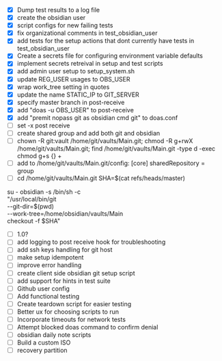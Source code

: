 - [x] Dump test results to a log file 
- [x] create the obsidian user
- [x] script configs for new failing tests
- [x] fix organizational comments in test_obsidian_user
- [x] add tests for the setup actions that dont currently have tests in test_obsidian_user
- [x] Create a secrets file for configuring environment variable defaults
- [x] implement secrets retreival in setup and test scripts
- [x] add admin user setup to setup_system.sh
- [x] update REG_USER usages to OBS_USER
- [x] wrap work_tree setting in quotes 
- [x] update the name STATIC_IP to GIT_SERVER
- [x] specify master branch in post-receive
- [x] add "doas -u OBS_USER" to post-receive
- [x] add "premit nopass git as obsidian cmd git" to doas.conf
- [ ] set -x post receive
- [ ] create shared group and add both git and obsidian
- [ ] chown -R git:vault /home/git/vaults/Main.git; chmod -R g+rwX /home/git/vaults/Main.git; find /home/git/vaults/Main.git -type d -exec chmod g+s {} +
- [ ] add to /home/git/vaults/Main.git/config: [core]
                                                    sharedRepository = group
- [ ] cd /home/git/vaults/Main.git
SHA=$(cat refs/heads/master)

su - obsidian -s /bin/sh -c \
  "/usr/local/bin/git \
    --git-dir=$(pwd) \
    --work-tree=/home/obsidian/vaults/Main \
    checkout -f $SHA"
- [ ] 1.0?
- [ ] add logging to post receive hook for troubleshooting
- [ ] add ssh keys handling for git host
- [ ] make setup idempotent
- [ ] improve error handling
- [ ] create client side obsidian git setup script 
- [ ] add support for hints in test suite
- [ ] Github user config
- [ ] Add functional testing 
- [ ] Create teardown script for easier testing 
- [ ] Better ux for choosing scripts to run 
- [ ] Incorporate timeouts for network tests
- [ ] Attempt blocked doas command to confirm denial 
- [ ] obsidian daily note scripts
- [ ] Build a custom ISO
- [ ] recovery partition 
